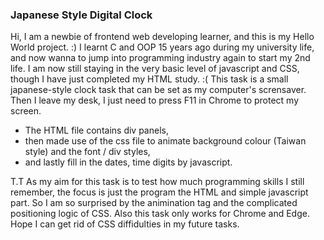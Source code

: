 ### Japanese Style Digital Clock
Hi, I am a newbie of frontend web developing learner, and this is my Hello World project.
:)
I learnt C and OOP 15 years ago during my university life, and now wanna to jump into programming industry again to start my 2nd life.
I am now still staying in the very basic level of javascript and CSS, though I have just completed my HTML study.
:(
This task is a small japanese-style clock task that can be set as my computer's scrensaver.
Then I leave my desk, I just need to press F11 in Chrome to protect my screen.
* The HTML file contains div panels,
* then made use of the css file to animate background colour (Taiwan style) and the font / div styles,
* and lastly fill in the dates, time digits by javascript.

T.T
As my aim for this task is to test how much programming skills I still remember, the focus is just the program the HTML and simple javascript part.
So I am so surprised by the animination tag and the complicated positioning logic of CSS.
Also this task only works for Chrome and Edge.
Hope I can get rid of CSS diffidulties in my future tasks.
